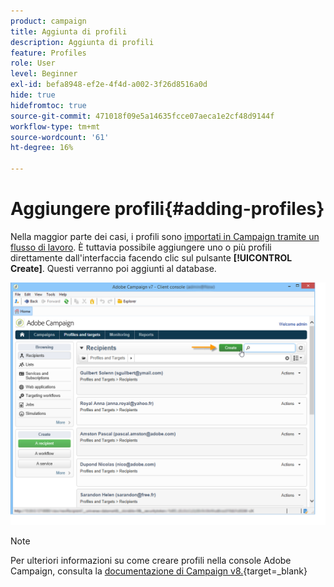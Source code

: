 ```yaml
---
product: campaign
title: Aggiunta di profili
description: Aggiunta di profili
feature: Profiles
role: User
level: Beginner
exl-id: befa8948-ef2e-4f4d-a002-3f26d8516a0d
hide: true
hidefromtoc: true
source-git-commit: 471018f09e5a14635fcce07aeca1e2cf48d9144f
workflow-type: tm+mt
source-wordcount: '61'
ht-degree: 16%

---
```


# Aggiungere profili{#adding-profiles}



Nella maggior parte dei casi, i profili sono [importati in Campaign tramite un flusso di lavoro](../../platform/using/import-export-workflows.md). È tuttavia possibile aggiungere uno o più profili direttamente dall&#39;interfaccia facendo clic sul pulsante **[!UICONTROL Create]**. Questi verranno poi aggiunti al database.

![](assets/s_ncs_user_profile_add.png)

>[!NOTE]
>
>Per ulteriori informazioni su come creare profili nella console Adobe Campaign, consulta la [documentazione di Campaign v8.](https://experienceleague.adobe.com/it/docs/campaign-classic/using/getting-started/profile-management/adding-profiles){target=_blank}


<!--
Enter the information for this profile. The tabs and fields to be completed are described in [Editing a profile](../../platform/using/editing-a-profile.md).

Click **[!UICONTROL Save]** to validate profile creation. The profile is then added in Adobe Campaign database.
-->